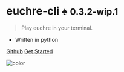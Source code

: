 
# **euchre-cli** :spades: **<small>0.3.2-wip.1</small>**

> Play euchre in your terminal.

- Written in python

[Github](https://github.com/bradleycwojcik/euchre-cli)
[Get Started](#euchre-cli)

![color](#B3C69F)
